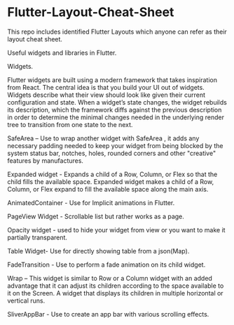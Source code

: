 # Flutter-Layout-Cheat-Sheet

This repo includes identified Flutter Layouts which anyone can refer as their layout cheat sheet.

Useful widgets and libraries in Flutter.

Widgets.

Flutter widgets are built using a modern framework that takes inspiration from React. The central idea is that you build your UI out of widgets. Widgets describe what their view should look like given their current configuration and state. When a widget’s state changes, the widget rebuilds its description, which the framework diffs against the previous description in order to determine the minimal changes needed in the underlying render tree to transition from one state to the next.

SafeArea – Use to wrap another widget with SafeArea , it adds any necessary padding needed to keep your widget from being blocked by the system status bar, notches, holes, rounded corners and other "creative" features by manufactures.

Expanded widget - Expands a child of a Row, Column, or Flex so that the child fills the available space. Expanded widget makes a child of a Row, Column, or Flex expand to fill the available space along the main axis.

AnimatedContainer - Use for Implicit animations in Flutter.

 PageView Widget - Scrollable list but rather works as a page.
 
Opacity widget - used to hide your widget from view or you want to make it partially transparent.

Table Widget- Use for directly showing table from a json(Map).

 FadeTransition - Use to perform a fade animation on its child widget.
 
Wrap – This widget is similar to Row or a Column widget with an added advantage that it can adjust its children according to the space available to it on the Screen. A widget that displays its children in multiple horizontal or vertical runs.

SliverAppBar - Use to create an app bar with various scrolling effects.
